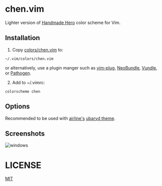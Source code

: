 # chen.vim

Lighter version of [Handmade Hero](https://github.com/CreaturePhil/vim-handmade-hero) color scheme for Vim.

## Installation

1. Copy [colors/chen.vim](colors/chen.vim) to:

```
~/.vim/colors/chen.vim
```

or alternatively, use a plugin manger such as
[vim-plug](https://github.com/junegunn/vim-plug),
[NeoBundle](https://github.com/Shougo/neobundle.vim),
[Vundle](https://github.com/gmarik/Vundle.vim), or
[Pathogen](https://github.com/tpope/vim-pathogen).

2. Add to ~/.vimrc:

```
colorscheme chen
```

## Options

Recommended to be used with [airline's](https://github.com/vim-airline/vim-airline) [ubaryd theme](https://github.com/vim-airline/vim-airline-themes/blob/master/autoload/airline/themes/ubaryd.vim).

## Screenshots

![windows](https://i.imgur.com/AQYVrRq.png)

# LICENSE

[MIT](LICENSE)
